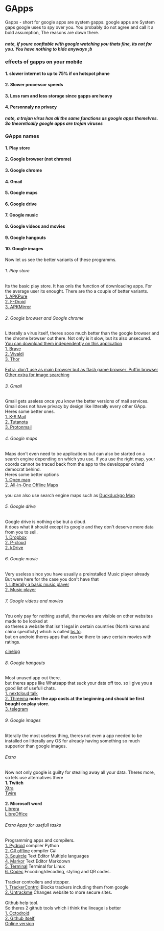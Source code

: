 # GApps
Gapps - short for  google apps  are system gapps. google apps are System gaps google uses to spy over you.
You probably do not agree and call it a bold assumption, The reasons are down there.

##### note, if youre conftable with google watching you thats fine, its not for you. You have nothing to hide anyways ;b

### effects of gapps on your mobile

#### 1. slower internet to up to 75% if on hotspot phone
#### 2. Slower processor speeds
#### 3. Less ram and less storage since gapps are heavy
#### 4. Personnaly no privacy

##### note, a trojan virus has all the same functions as google apps themelves. So theoretically google apps are trojan viruses

### GApps names

#### 1. Play store
#### 2. Google browser (not chrome)
#### 3. Google chrome
#### 4. Gmail
#### 5. Google maps
#### 6. Google drive
#### 7. Google music
#### 8. Google videos and movies
#### 9. Google hangouts
#### 10. Google images

Now let us see the better variants of these programms.

###### 1. Play store
Its the basic play store. It has onls the function of downloading apps. For the average user its enought.
There are tho a couple of better variants.\
[1. APKPure](https://apkpure.com/de/apkpure/com.apkpure.aegon/download?from=home&icn=aegon&ici=image_home&channel_id=1006)\
[2. F-Droid](https://www.f-droid.org/de/)\
[3. APKMirror](https://www.apkmirror.com/apk/apkmirror/apkmirror-installer-official/apkmirror-installer-official-1-3-2-17-5-release/apkmirror-installer-official-1-3-2-17-5-android-apk-download/)

###### 2. Google browser and Google chrome
Litterally a virus itself, theres sooo much better than the google browser and the chrome browser out there.
Not only is it slow, but its also unsecured.\
[You can download them independently on this application](https://f-droid.org/en/packages/de.marmaro.krt.ffupdater/)\
[1. Brave](https://brave-software-brave.de.uptodown.com/android/download)\
[2. Vivaldi](https://apkpure.com/vivaldi-browser-smart-swift/com.vivaldi.browser/download?from=details)\
[3. Thor](https://f-droid.org/packages/threads.thor/)\
\
[Extra, don't use as main browser but as flash game browser, Puffin browser](https://www.puffin.com/web-browser)\
[Other extra for image searching](https://tineye.com)

###### 3. Gmail
Gmail gets useless once you know the better versions of mail services.
Gmail does not have privacy by design like litterally every other GApp.\
Heres some better ones.\
[1. K-9 Mail](https://f-droid.org/en/packages/com.fsck.k9/)\
[2. Tutanota](https://f-droid.org/packages/de.tutao.tutanota/)\
[3. Protonmail](https://apkpure.com/proton-mail-encrypted-email/ch.protonmail.android)

###### 4. Google maps
Maps don't even need to be applications but can also be started on a search engine depending on which you use.
If you use the right map, your coords cannot be traced back from the app to the developper or/and democrat behind.\
Heres some better options\
[1. Open map](https://f-droid.org/en/packages/org.osmdroid/)\
[2. All-In-One Offline Maps](https://apkpure.com/all-in-one-offline-maps/net.psyberia.offlinemaps)\
\
you can also use search engine maps such as [Duckduckgo Map](https://duckduckgo.com/?q=bern&t=brave&ia=web&iaxm=about)

###### 5. Google drive
Google drive is nothing else but a cloud.\
it does what it should except its google and they don't deserve more data from you to sell.\
[1. Dropbox](https://www.dropbox.com/)\
[2. P-cloud](https://pcloud.com/)\
[2. kDrive](https://f-droid.org/de/packages/com.infomaniak.drive/)

###### 6. Google music
Very useless since you have usually a preinstalled Music player already\
But were here for the case you don't have that\
[1. Litterally a basic music player](https://f-droid.org/en/packages/com.simplemobiletools.musicplayer/)\
[2. Music player](https://apkpure.com/music-player-audio-player/media.music.musicplayer)

###### 7. Google videos and movies
You only pay for nothing usefull, the movies are visible on other websites made to be looked at\
so theres a website that isn't legal in certain countries (North korea and china specificly) which is called [bs.to](bs.to).\
but on android theres apps that can be there to save certain movies with ratings.

[cinelog](https://f-droid.org/en/packages/com.ulicae.cinelog/)

###### 8. Google hangouts
Most unused app out there.\
but theres apps like Whatsapp that suck your data off too. so i give you a good list of usefull chats.\
[1. nextcloud talk](https://www.f-droid.org/en/packages/com.nextcloud.talk2/)\
[2. Threema](https://apkpure.com/threema-private-messenger/com.wa.threema) __note: the app costs at the beginning and should be first bought on play store.__\
[3. telegram](https://apkpure.com/telegram/org.telegram.messenger)

###### 9. Google images
litterally the most useless thing, theres not even a app needed to be installed on litterally any OS for already having something so much supperior than google images.


###### Extra
Now not only google is guilty for stealing away all your data. Theres more, so lets use alternatives there\
**1. Twitch**\
[Xtra](https://f-droid.org/de/packages/com.github.andreyasadchy.xtra/)\
[Twire](https://f-droid.org/en/packages/com.perflyst.twire/)\
\
**2. Microsoft word**\
[Librera](https://f-droid.org/en/packages/com.foobnix.pro.pdf.reader/)\
[LibreOffice](https://f-droid.org/en/packages/org.documentfoundation.libreoffice/)

###### Extra Apps for usefull tasks
Programming apps and compilers.\
[1. Pydroid](https://apkpure.com/pydroid-3-ide-for-python-3/ru.iiec.pydroid3) compiler Python\
[2. C# offline](https://apkpure.com/c-shell-net-ide/com.radinc.csharpshell) compiler C#\
[3. Squircle](https://apkpure.com/squircle-code-editor/com.blacksquircle.ui) Text Editor Multiple languages\
[4. Markor](https://www.f-droid.org/en/packages/com.blacksquircle.ui/) Text Editor Markdown\
[5. Terminal](https://f-droid.org/en/packages/jackpal.androidterm/) Terminal for Linux\
[6. Codec](https://apkpure.com/de/text-converter-encoder-decoder/duy.com.text_converter) Encoding/decoding, styling and QR codes.\
\
Tracker controllers and stopper.\
[1. TrackerControl](https://f-droid.org/en/packages/net.kollnig.missioncontrol.fdroid/) Blocks trackers including them from google\
[2. Untrackme](https://www.f-droid.org/en/packages/app.fedilab.nitterizeme/) Changes website to more secure sites.\
\
Github help tool.\
So theres 2 github tools which i think the lineage is better\
[1. Octodroid](https://f-droid.org/en/packages/com.gh4a/)\
[2. Github itself](https://apkpure.com/github/com.github.android)\
[Online version](https://github.com/)



